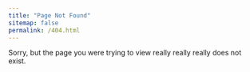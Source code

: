 ```yaml
---
title: "Page Not Found"
sitemap: false
permalink: /404.html
---
```


Sorry, but the page you were trying to view really really really does not exist.
